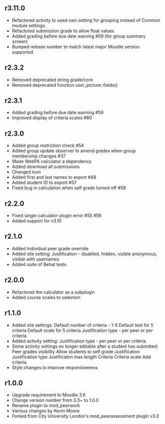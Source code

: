r3.11.0
-------
- Refactored activity to used own setting for grouping instead of Common module settings.
- Refactored submission grade to allow float values
- Added grading before due date warning #59 (for group summary screen)
- Bumped release number to match latest major Moodle version supported

r2.3.2
------
- Removed deprecated string grade/core
- Removed deprecated function user_picture::fields()

r2.3.1
------
- Added grading before due date warning #59
- Improved display of criteria scales #60

r2.3.0
------

- Added group restriction check #54
- Added group update observer to amend grades when group membership changes #37
- Made WebPA calculator a dependency
- Added download all submissions
- Changed icon
- Added first and last names to export #48
- Added student ID to export #57
- Fixed bug in calculation when self grade turned off #58

r2.2.0
------

- Fixed single calculator plugin error #55 #56
- Added support for v3.10

r2.1.0
------

- Added individual peer grade override
- Added site setting:
	Justification - disabled, hidden, visible anonymous, visible with usernames
- Added suite of Behat tests

r2.0.0
------

- Refactored the calculator as a subplugin
- Added course scales to selection

r1.1.0
------

- Added site settings:
	Default number of criteria - 1-5
	Default text for 5 criteria
	Default scale for 5 criteria
	Justification type - per peer or per criteria
- Added activity setting:
	Justification type - per peer or per criteria
- Some activity settings no longer editable after a student has submitted:
	Peer grades visibility
	Allow students to self grade
	Justification
	Justification type
	Justificaton max length
	Criteria
	Criteria scale
	Add criteria
- Style changes to improve responsiveness

r1.0.0
------

- Upgrade requirement to Moodle 3.6
- Change version number from 3.3+ to 1.0.0
- Rename plugin to mod_peerwork
- Various changes by Kevin Moore
- Forked from City University London's mod_peerassessment plugin v3.3
